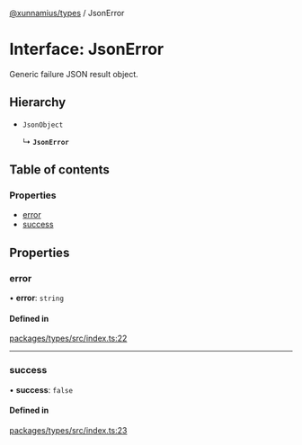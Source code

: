 [@xunnamius/types][1] / JsonError

# Interface: JsonError

Generic failure JSON result object.

## Hierarchy

- `JsonObject`

  ↳ **`JsonError`**

## Table of contents

### Properties

- [error][2]
- [success][3]

## Properties

### error

• **error**: `string`

#### Defined in

[packages/types/src/index.ts:22][4]

---

### success

• **success**: `false`

#### Defined in

[packages/types/src/index.ts:23][5]

[1]: ../README.md
[2]: JsonError.md#error
[3]: JsonError.md#success
[4]:
  https://github.com/Xunnamius/typescript-utils/blob/41ff524/packages/types/src/index.ts#L22
[5]:
  https://github.com/Xunnamius/typescript-utils/blob/41ff524/packages/types/src/index.ts#L23
